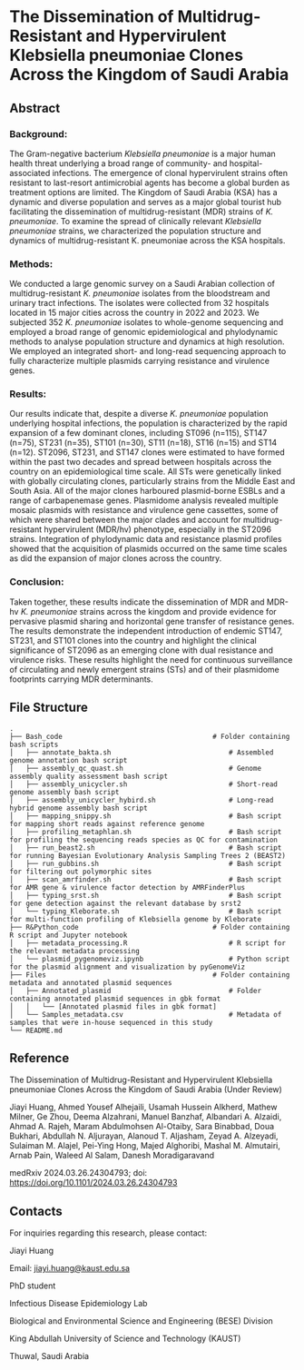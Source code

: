 # The Dissemination of Multidrug-Resistant and Hypervirulent Klebsiella pneumoniae Clones Across the Kingdom of Saudi Arabia

## Abstract

### Background:
The Gram-negative bacterium *Klebsiella pneumoniae* is a major human health threat underlying a broad range of community- and hospital-associated infections. The emergence of clonal hypervirulent strains often resistant to last-resort antimicrobial agents has become a global burden as treatment options are limited. The Kingdom of Saudi Arabia (KSA) has a dynamic and diverse population and serves as a major global tourist hub facilitating the dissemination of multidrug-resistant (MDR) strains of *K. pneumoniae*. To examine the spread of clinically relevant *Klebsiella pneumoniae* strains, we characterized the population structure and dynamics of multidrug-resistant K. pneumoniae across the KSA hospitals.

### Methods:
We conducted a large genomic survey on a Saudi Arabian collection of multidrug-resistant *K. pneumoniae* isolates from the bloodstream and urinary tract infections. The isolates were collected from 32 hospitals located in 15 major cities across the country in 2022 and 2023. We subjected 352 *K. pneumoniae* isolates to whole-genome sequencing and employed a broad range of genomic epidemiological and phylodynamic methods to analyse population structure and dynamics at high resolution. We employed an integrated short- and long-read sequencing approach to fully characterize multiple plasmids carrying resistance and virulence genes.

### Results:
Our results indicate that, despite a diverse *K. pneumoniae* population underlying hospital infections, the population is characterized by the rapid expansion of a few dominant clones, including ST096 (n=115), ST147 (n=75), ST231 (n=35), ST101 (n=30), ST11 (n=18), ST16
(n=15) and ST14 (n=12). ST2096, ST231, and ST147 clones were estimated to have formed within the past two decades and spread between hospitals across the country on an epidemiological time scale. All STs were genetically linked with globally circulating clones, particularly strains from the Middle East and South Asia. All of the major clones harboured plasmid-borne ESBLs and a range of carbapenemase genes. Plasmidome analysis revealed multiple mosaic plasmids with resistance and virulence gene cassettes, some of which were shared between the major clades and account for multidrug-resistant hypervirulent (MDR/hv) phenotype, especially in the ST2096 strains. Integration of phylodynamic data and resistance plasmid profiles showed that the acquisition of plasmids occurred on the same time scales as did the expansion of major clones across the country.

### Conclusion:
Taken together, these results indicate the dissemination of MDR and MDR-hv *K. pneumoniae* strains across the kingdom and provide evidence for pervasive plasmid sharing and horizontal gene transfer of resistance genes. The results demonstrate the independent introduction of endemic ST147, ST231, and ST101 clones into the country and highlight the clinical significance of ST2096 as an emerging clone with dual resistance and virulence risks. These results highlight the need for continuous surveillance of circulating and newly emergent strains (STs) and of their plasmidome footprints carrying MDR determinants.


## File Structure

```plaintext
.
├── Bash_code                                     # Folder containing bash scripts
│   ├── annotate_bakta.sh                             # Assembled genome annotation bash script
│   ├── assembly_qc_quast.sh                          # Genome assembly quality assessment bash script
│   ├── assembly_unicycler.sh                         # Short-read genome assembly bash script
│   ├── assembly_unicycler_hybird.sh                  # Long-read hybrid genome assembly bash script
│   ├── mapping_snippy.sh                             # Bash script for mapping short reads against reference genome
│   ├── profiling_metaphlan.sh                        # Bash script for profiling the sequencing reads species as QC for contamination
│   ├── run_beast2.sh                                 # Bash script for running Bayesian Evolutionary Analysis Sampling Trees 2 (BEAST2)
│   ├── run_gubbins.sh                                # Bash script for filtering out polymorphic sites
│   ├── scan_amrfinder.sh                             # Bash script for AMR gene & virulence factor detection by AMRFinderPlus
│   ├── typing_srst.sh                                # Bash script for gene detection against the relevant database by srst2
│   └── typing_Kleborate.sh                           # Bash script for multi-function profiling of Klebsiella genome by Kleborate
├── R&Python_code                                 # Folder containing R script and Jupyter notebook
│   ├── metadata_processing.R                         # R script for the relevant metadata processing
│   └── plasmid_pygenomeviz.ipynb                     # Python script for the plasmid alignment and visualization by pyGenomeViz
├── Files                                         # Folder containing metadata and annotated plasmid sequences
│   ├── Annotated_plasmid                             # Folder containing annotated plasmid sequences in gbk format
│   │   └── [Annotated plasmid files in gbk format]   
│   └── Samples_metadata.csv                          # Metadata of samples that were in-house sequenced in this study
└── README.md                             

```
## Reference
The Dissemination of Multidrug-Resistant and Hypervirulent Klebsiella pneumoniae Clones Across the Kingdom of Saudi Arabia (Under Review)

Jiayi Huang, Ahmed Yousef Alhejaili, Usamah Hussein Alkherd, Mathew Milner, Ge Zhou, Deema Alzahrani, Manuel Banzhaf, Albandari A. Alzaidi, Ahmad A. Rajeh, Maram Abdulmohsen Al-Otaiby, Sara Binabbad, Doua Bukhari, Abdullah N. Aljurayan, Alanoud T. Aljasham, Zeyad A. Alzeyadi, Sulaiman M. Alajel, Pei-Ying Hong, Majed Alghoribi, Mashal M. Almutairi, Arnab Pain, Waleed Al Salam, Danesh Moradigaravand

medRxiv 2024.03.26.24304793; doi: https://doi.org/10.1101/2024.03.26.24304793


## Contacts
For inquiries regarding this research, please contact:

Jiayi Huang

Email: jiayi.huang@kaust.edu.sa

PhD student

Infectious Disease Epidemiology Lab

Biological and Environmental Science and Engineering (BESE) Division

King Abdullah University of Science and Technology (KAUST)

Thuwal, Saudi Arabia
